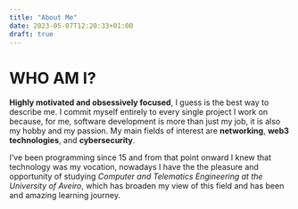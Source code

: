 ```yaml
---
title: "About Me"
date: 2023-05-07T12:20:33+01:00
draft: true
---
```


# WHO AM I?

**Highly motivated and obsessively focused**, I guess is the best way to describe me. I commit myself entirely to every single project I work on because, for me, software development is more than just my job, it is also my hobby and my passion. My main fields of interest are **networking**, **web3 technologies**, and **cybersecurity**.

I’ve been programming since 15 and from that point onward I knew that technology was my vocation, nowadays I have the the pleasure and opportunity of studying *Computer and Telematics Engineering at the University of Aveiro*, which has broaden my view of this field and has been and amazing learning journey.